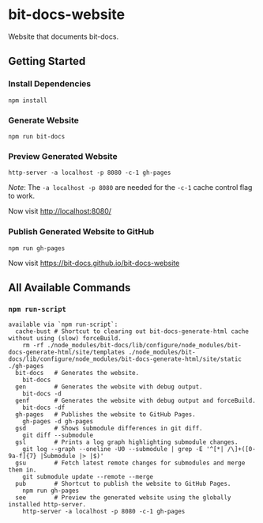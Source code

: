 # bit-docs-website

Website that documents bit-docs.

## Getting Started

### Install Dependencies

```shell
npm install
```

### Generate Website

```shell
npm run bit-docs
```

### Preview Generated Website

```shell
http-server -a localhost -p 8080 -c-1 gh-pages
```

_Note_: The `-a localhost -p 8080` are needed for the `-c-1` cache control flag to work.

Now visit <http://localhost:8080/>

### Publish Generated Website to GitHub

```shell
npm run gh-pages
```

Now visit <https://bit-docs.github.io/bit-docs-website>

## All Available Commands

### `npm run-script`

```shell
available via `npm run-script`:
  cache-bust # Shortcut to clearing out bit-docs-generate-html cache without using (slow) forceBuild.
    rm -rf ./node_modules/bit-docs/lib/configure/node_modules/bit-docs-generate-html/site/templates ./node_modules/bit-docs/lib/configure/node_modules/bit-docs-generate-html/site/static ./gh-pages
  bit-docs   # Generates the website.
    bit-docs
  gen        # Generates the website with debug output.
    bit-docs -d
  genf       # Generates the website with debug output and forceBuild.
    bit-docs -df
  gh-pages   # Publishes the website to GitHub Pages.
    gh-pages -d gh-pages
  gsd        # Shows submodule differences in git diff.
    git diff --submodule
  gsl        # Prints a log graph highlighting submodule changes.
    git log --graph --oneline -U0 --submodule | grep -E '^[*| /\]+([0-9a-f]{7} |Submodule |> |$)'
  gsu        # Fetch latest remote changes for submodules and merge them in.
    git submodule update --remote --merge
  pub        # Shortcut to publish the website to GitHub Pages.
    npm run gh-pages
  see        # Preview the generated website using the globally installed http-server.
    http-server -a localhost -p 8080 -c-1 gh-pages
```
